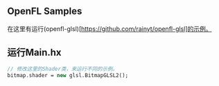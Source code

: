 ## OpenFL Samples
在这里有运行(openfl-glsl)[https://github.com/rainyt/openfl-glsl]的示例。

## 运行Main.hx
```haxe
// 修改这里的Shader类，来运行不同的示例。
bitmap.shader = new glsl.BitmapGLSL2();
```